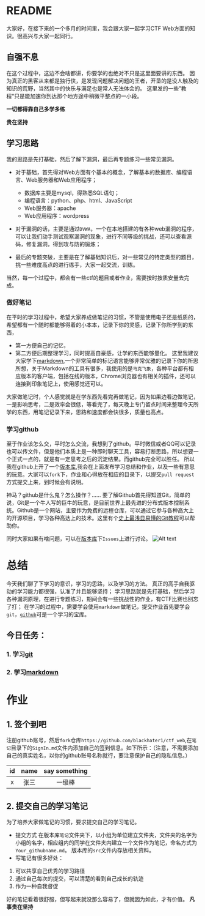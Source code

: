 # README
大家好，在接下来的一个多月的时间里，我会跟大家一起学习CTF Web方面的知识。很高兴与大家一起同行。

## 自强不息
在这个过程中，这边不会啥都讲，你要学的也绝对不只是这里面要讲的东西。
因为真正的黑客从来都是独行侠，是发现问题解决问题的王者，开垦的是没人触及的知识的荒野，当然其中的快乐与满足也是常人无法体会的。
这里发的一些”教程“只是能加速你到达那个地方途中稍微平整点的一小段。

**一切都得靠自己多学多练**

**贵在坚持**

## 学习思路
我的思路是先打基础，然后了解下漏洞，最后再专题练习一些常见漏洞。
* 对于基础，首先得对Web方面有个基本的概念，了解基本的数据库、编程语言、Web服务器和Web应用程序；
	* 数据库主要是mysql，得熟悉SQL语句；
	* 编程语言：python、php、html、JavaScript
	* Web服务器：apache
	* Web应用程序：wordpress

* 对于漏洞的话，主要是通过`DVWA`，一个在本地搭建的有各种web漏洞的程序，可以让我们动手测试观察漏洞的现象，进行不同等级的挑战，还可以查看源码，修复漏洞，得到攻与防的锻炼；
* 最后的专题突破，主要是在了解基础知识后，对一些常见的特定类型的题目，挑一些难度高点的进行练手，大家一起交流，训练。

当然，每一个过程中，都会有一些ctf的题目或者作业，需要按时按质安量去完成。

### 做好笔记
在平时的学习过程中，希望大家养成做笔记的习惯，不管是使用电子还是纸质的，希望都有一个随时都能够得着的小本本，记录下你的灵感，记录下你所学到的东西，
* 第一方便自己的记忆，
* 第二方便后期整理学习，同时提高自豪感，让学的东西能够量化。
这里我建议大家学下[markdown](https://guides.github.com/features/mastering-markdown/#what),一个非常简单的标记语言能够非常优雅的记录下你的所思所想，关于Markdown的工具有很多，我使用的是`马克飞象`，各种平台都有相应版本的客户端，包括在线的版本，Chrome浏览器也有相关的插件，还可以连接到印象笔记上，使用感觉还可以。

大家做笔记时，个人感觉就是在学东西先看完再做笔记，因为如果边看边做笔记，一是影响思考，二是效率会很低，等看完了，每天晚上专门留点时间来整理今天所学的东西，用笔记记录下来，思路和速度都会快很多，质量也高点。

### 学习github
至于作业该怎么交，平时怎么交流，我想到了github。平时微信或者QQ可以记录也可以传文件，但是他们本质上是一种即时聊天工具，容易打断思路，所以想要一个正式一点的，就是有一定思考之后的沉淀结果。而github完全可以胜任。
所以我在github上开了一个[版本库](https://github.com/blackhater1/ctf_web),我会在上面发布学习总结和作业，以及一些有意思的玩意。大家可以`fork`下，作业和心得放在相应的目录下，以提交`pull request`方式提交上来，到时候会有说明。

神马？github是什么鬼？怎么操作？……
要了解Github首先得知道Git，简单的说，Git是一个牛人写的巨牛的玩意，是目前世界上最先进的分布式版本控制系统。Github是一个网站，主要作为免费的远程仓库，可以通过它参与各种高大上的开源项目，学习各种高达上的技术。这里有个[史上最浅显易懂的Git教程](https://www.liaoxuefeng.com/wiki/0013739516305929606dd18361248578c67b8067c8c017b000)可以帮助你。

同时大家如果有啥问题，可以在[版本库](https://github.com/blackhater1/ctf_web)下`Issues`上进行讨论。
![Alt text](./1510726979294.png)

# 总结
今天我们聊了下学习的意识，学习的思路，以及学习的方法。
真正的高手自我驱动的学习能力都很强，认准了并且能够坚持；
学习思路就是先打基础，然后学习各种漏洞原理，在进行专题练习，期间会有一些挑战性的作业，有CTF比赛也别忘了打；
在学习的过程中，需要学会使用`markdown`做笔记，提交作业首先要学会`git`，[`github`](https://github.com/)可是一个学习的宝库。
## 今日任务：
### 1. 学习[git](https://www.liaoxuefeng.com/wiki/0013739516305929606dd18361248578c67b8067c8c017b000)
### 2. 学习[markdown](https://guides.github.com/features/mastering-markdown/#what)

# 作业
## 1. 签个到吧
注册github账号，然后`fork`仓库`https://github.com/blackhater1/ctf_web`,在`笔记`目录下的`SignIn.md`文件内添加自己的签到信息。如下所示：（注意，不需要添加自己的真实姓名，以你的github账号名称就行，要注意保护自己的隐私信息。）

id | name | say something
:--: | :--: | :--:
x|张三|一级棒

## 2. 提交自己的学习笔记
为了培养大家做笔记的习惯，要求提交自己的学习笔记。
* 提交方式
 在版本库`笔记`文件夹下，以小组为单位建立文件夹，文件夹的名字为小组的名字，相应组内的同学在文件夹内建立一个文件作为笔记，命名方式为`Your_githubname.md`。
 版本库的`src`文件内存放相关资料。
* 写笔记有很多好处：
1. 可以共享自己优秀的学习路径
1. 通过自己每次的提交，可以清楚的看到自己成长的轨迹
1. 作为一种自我督促

好的笔记看着很舒服，但写起来就没那么容易了，但就因为如此，才有价值。
**凡事贵在坚持**

